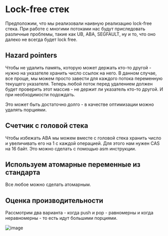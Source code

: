 # Lock-free стек

Предположим, что мы реализовали наивную реализацию lock-free стека.
При работе с многими потоками нас будут приследовать различные проблемы, такие как UB, ABA, SEGFAULT, ну и то, что оно далеко не всегда будет lock free.

## Hazard pointers

Чтобы не удалить память, которую может держать кто-то другой - нужно на указателе хранить число ссылок на него. В данном случае, все проще, мы можем
просто завести для каждого потока переменную текущего указателя. Теперь любой поток перед удалением должен будет проверить этот массив - не держит ли указатель
кто-то другой. И при необходимости подождать.   
   
Это может быть достаточно долго - в качестве оптимизации можно удалять порциями.

## Счетчик с головой стека

Чтобы избежать ABA мы можем вместе с головой стека хранить число и увеличивать его на 1 с каждой операцией.
Для этого нам нужен CAS на 16 байт. Это можно сделать с помощью asm инструкции.

## Используем атомарные переменные из стандарта

Все любое можно сделать атомарным.

## Оценка производительности

Рассмотрим два варианта - когда push и pop - равномерны и когда неравномерны - то есть идут большими порциями.

![image](https://user-images.githubusercontent.com/25401699/205315658-9957e2b5-8d24-4c35-8395-604ba3efd9c9.png)

